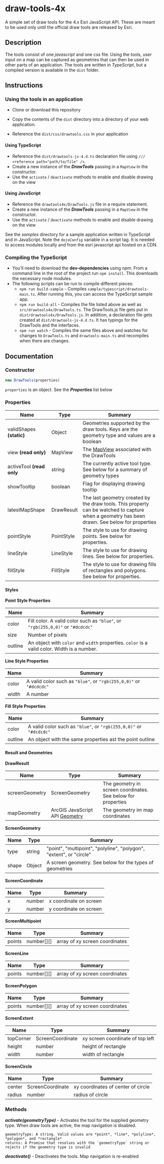 # draw-tools-4x
A simple set of draw tools for the 4.x Esri JavaScript API. These are meant to be used only until the official draw tools are released by Esri.

## Description

The tools consist of one *javascript* and one *css* file. Using the tools, user input on a map can be captured as geometries that can then be used in other parts of an application. The tools are written in *TypeScript*, but a compiled version is available in the `dist` folder.

## Instructions

### Using the tools in an application
* Clone or download this repository
* Copy the contents of the `dist` directory into a directory of your web application.

* Reference the `dist/css/drawtools.css` in your application

#### Using TypeScript
* Reference the `dist/drawtools-js-4.d.ts` declaration file using `/// <reference path="path/to/file" />`. 
* Create a new instance of the ***DrawTools*** passing in a `MapView` in the constructor.
* Use the `activate` / `deactivate` methods to enable and disable drawing on the view

#### Using JavaScript
* Reference the `drawtools4x/DrawTools.js` file in a require statement.
* Create a new instance of the ***DrawTools*** passing in a `MapView` in the constructor.
* Use the `activate` / `deactivate` methods to enable and disable drawing on the view

See the *samples* directory for a sample application written in TypeScript and in JavaScript. Note the `dojoConfig` variable in a script tag. It is needed to access modules locally and from the esri javascript api hosted on a CDN.

### Compiling the TypeScript
* You'll need to download the **dev-dependencies** using *npm*. From a command line in the root of the project run `npm install`. This downloads the necessary node modules.
* The following scripts can be run to compile different pieces:
  * `npm run build-sample` - Compiles `sample/typescript/drawtools-main.ts`. After running this, you can access the TypeScript sample app.
  * `npm run build-all` - Compiles the file listed above as well as `src/drawtools4x/DrawTools.ts`. The DrawTools.js file gets put in `dist/drawtools4x/DrawTools.js`. In addition, a declaration file gets created at `dist/drawtools-js-4.d.ts`. It has typings for the DrawTools and the interfaces.
  * `npm run watch` - Compiles the same files above and watches for changes to `DrawTools.ts` and `drawtools-main.ts` and recompiles when there are changes.

## Documentation

### Constructor
```js
new DrawTools(properties)
```
  `properties` is an object. See the ***Properties*** list below
  
### Properties

| Name      | Type      | Summary                     |
| ----      | ------    | -------                     |
| validShapes  **(static)** | Object | Geometries supported by the draw tools. Keys are the geometry type and values are a boolean |
| view  **(read only)** | MapView | The [MapView](https://developers.arcgis.com/javascript/latest/api-reference/esri-views-MapView.html) associated with the DrawTools |
| activeTool   **(read only** | string |  The currently active tool type. See below for a summary of geometry types |
| showTooltip | boolean | Flag for displaying drawing tooltip |
| latestMapShape | DrawResult  | The last geometry created by the draw tools. This property can be watched to capture when a geometry has been drawn. See below for properties | 
| pointStyle | PointStyle | The style to use for drawing points. See below for properties. |
| lineStyle | LineStyle | The style to use for drawing lines. See below for properties. |
| fillStyle | FillStyle | The style to use for drawing fills of rectangles and polygons. See below for properties. |

#### Styles

**Point Style Properties**
  
| Name | Summary |
| --- | --- |
| color | Fill color. A valid color such as `"blue"`, or `"rgb(255,0,0)"` or `"#dcdcdc"` |
| size | Number of pixels |
| outline | An object with `color` and `width` properties. `color` is a valid color. Width is a number.

**Line Style Properties**
  
| Name | Summary |
| --- | --- |
| color | A valid color such as `"blue"`, or `"rgb(255,0,0)"` or `"#dcdcdc"` |
| width | A number |

**Fill Style Properties**
  
| Name | Summary |
| --- | --- |
| color | A valid color such as `"blue"`, or `"rgb(255,0,0)"` or `"#dcdcdc"` |
| outline | An object with the same properties ast the point outline |


#### Result and Geometries

**DrawResult**

| Name | Type | Summary |
| --- | --- | --- |
| screenGeometry | ScreenGeometry | The geometry in screen coordinates. See below for properties |
| mapGeometry | ArcGIS JavaScript API [Geometry](https://developers.arcgis.com/javascript/latest/api-reference/esri-geometry-Geometry.html) | The geometry im map coordinates |



**ScreenGeometry**

| Name | Type | Summary |
| --- | --- | --- |
| type | string | "point", "multipoint", "polyline", "polygon", "extent", or "circle" |
| shape | Object | A screen geometry. See below for the types of geometries |

**ScreenCoordinate**

| Name | Type | Summary |
| --- | --- | --- |
| x | number | x coordinate on screen|
| y | number | y coordinate on screen |

**ScreenMultipoint**

| Name | Type | Summary |
| --- | --- | --- |
| points | number[][] | array of xy screen coordinates|

**ScreenLine**

| Name | Type | Summary |
| --- | --- | --- |
| points | number[][] | array of xy screen coordinates|

**ScreenPolygon**

| Name | Type | Summary |
| --- | --- | --- |
| points | number[][] | array of xy screen coordinates|

**ScreenExtent**

| Name | Type | Summary |
| --- | --- | --- |
| topCorner | ScreenCoordinate | xy screen coordinate of top left|
| height | number | height of rectangle |
| width | number | width of rectangle |

**ScreenCircle**

| Name | Type | Summary |
| --- | --- | --- |
| center | ScreenCoordinate | xy coordinates of center of circle|
| radius | number | radius of circle |

### Methods

***activate(geometryType)*** - Activates the tool for the supplied geometry type. When draw tools are active, the map navigation is disabled.

    geometryType: A string. Valid values are *point*, *line*, *polyline*, *polygon*, and *rectangle*
    returns: A Promise that resolves with the `geometryType` string or rejects if the geometry type is invalid
    
***deactivate()*** - Deactivates the tools. Map navigation is re-enabled

    
